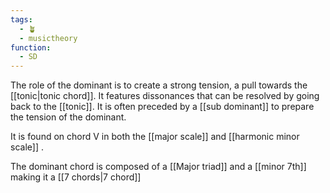 ```yaml
---
tags:
  - 🪴
  - musictheory
function:
  - SD
---
```

The role of the dominant is to create a strong tension, a pull towards the [[tonic|tonic chord]]. It features dissonances that can be resolved by going back to the [[tonic]]. It is often preceded by a [[sub dominant]] to prepare the tension of the dominant. 

It is found on chord V in both the [[major scale]] and [[harmonic minor scale]] . 

The dominant chord is composed of a [[Major triad]] and a [[minor 7th]] making it a [[7 chords|7 chord]]
